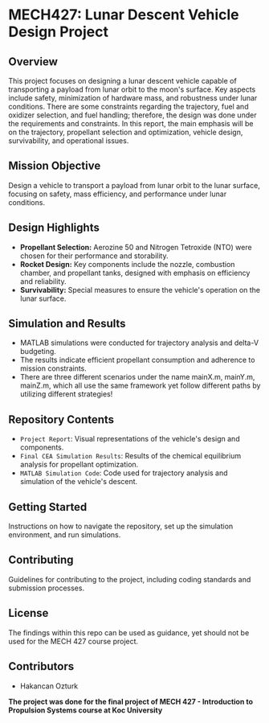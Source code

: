 # MECH427: Lunar Descent Vehicle Design Project

## Overview
This project focuses on designing a lunar descent vehicle capable of transporting a payload from lunar orbit to the moon's surface. Key aspects include safety, minimization of hardware mass, and robustness under lunar conditions. There are some constraints regarding the trajectory, fuel and oxidizer selection, and fuel handling; therefore, the design was done under the requirements and constraints. In this report, the main emphasis will be on the trajectory, propellant selection and optimization, vehicle design, survivability, and operational issues.


## Mission Objective
Design a vehicle to transport a payload from lunar orbit to the lunar surface, focusing on safety, mass efficiency, and performance under lunar conditions. 

## Design Highlights
- **Propellant Selection:** Aerozine 50 and Nitrogen Tetroxide (NTO) were chosen for their performance and storability.
- **Rocket Design:** Key components include the nozzle, combustion chamber, and propellant tanks, designed with emphasis on efficiency and reliability.
- **Survivability:** Special measures to ensure the vehicle's operation on the lunar surface.

## Simulation and Results
- MATLAB simulations were conducted for trajectory analysis and delta-V budgeting.
- The results indicate efficient propellant consumption and adherence to mission constraints.
- There are three different scenarios under the name mainX.m, mainY.m, mainZ.m, which all use the same framework yet follow different paths by utilizing different strategies!

## Repository Contents
- `Project Report`: Visual representations of the vehicle's design and components.
- `Final CEA Simulation Results`: Results of the chemical equilibrium analysis for propellant optimization.
- `MATLAB Simulation Code`: Code used for trajectory analysis and simulation of the vehicle's descent.

## Getting Started
Instructions on how to navigate the repository, set up the simulation environment, and run simulations.

## Contributing
Guidelines for contributing to the project, including coding standards and submission processes.

## License
The findings within this repo can be used as guidance, yet should not be used for the MECH 427 course project.

## Contributors
- Hakancan Ozturk

__The project was done for the final project of MECH 427 - Introduction to Propulsion Systems course at Koc University__
